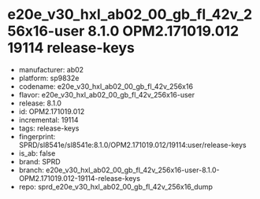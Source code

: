 # e20e_v30_hxl_ab02_00_gb_fl_42v_256x16-user 8.1.0 OPM2.171019.012 19114 release-keys
- manufacturer: ab02
- platform: sp9832e
- codename: e20e_v30_hxl_ab02_00_gb_fl_42v_256x16
- flavor: e20e_v30_hxl_ab02_00_gb_fl_42v_256x16-user
- release: 8.1.0
- id: OPM2.171019.012
- incremental: 19114
- tags: release-keys
- fingerprint: SPRD/sl8541e/sl8541e:8.1.0/OPM2.171019.012/19114:user/release-keys
- is_ab: false
- brand: SPRD
- branch: e20e_v30_hxl_ab02_00_gb_fl_42v_256x16-user-8.1.0-OPM2.171019.012-19114-release-keys
- repo: sprd_e20e_v30_hxl_ab02_00_gb_fl_42v_256x16_dump
